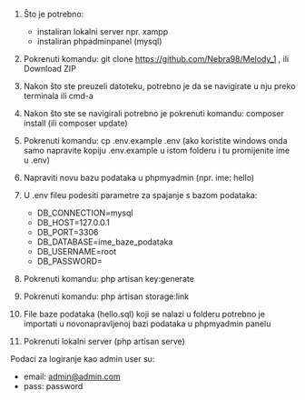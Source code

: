1. Što je potrebno: 
    - instaliran lokalni server npr. xampp
    - instaliran phpadminpanel (mysql)
    
2. Pokrenuti komandu: git clone https://github.com/Nebra98/Melody_1 , ili Download ZIP
    
3. Nakon što ste preuzeli datoteku, potrebno je da se navigirate u nju preko terminala ili cmd-a
 
4. Nakon što ste se navigirali potrebno je pokrenuti komandu: composer install (ili composer update)

5. Pokrenuti komandu: cp .env.example .env (ako koristite windows onda samo napravite kopiju .env.example u istom folderu i tu promijenite ime u .env)

6. Napraviti novu bazu podataka u phpmyadmin (npr. ime: hello)

7. U .env fileu podesiti parametre za spajanje s bazom podataka: 
    - DB_CONNECTION=mysql
    - DB_HOST=127.0.0.1
    - DB_PORT=3306
    - DB_DATABASE=ime_baze_podataka
    - DB_USERNAME=root
    - DB_PASSWORD=
            
8. Pokrenuti komandu: php artisan key:generate 

9. Pokrenuti komandu: php artisan storage:link

9. File baze podataka (hello.sql) koji se nalazi u folderu potrebno je importati u novonapravljenoj bazi podataka u phpmyadmin panelu
 
10. Pokrenuti lokalni server (php artisan serve)

Podaci za logiranje kao admin user su:
- email: admin@admin.com
- pass: password

